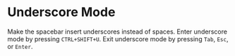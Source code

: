 # Underscore Mode

Make the spacebar insert underscores instead of spaces. Enter underscore mode by pressing `CTRL+SHIFT+U`. Exit underscore mode by pressing `Tab`, `Esc`, or `Enter`.
